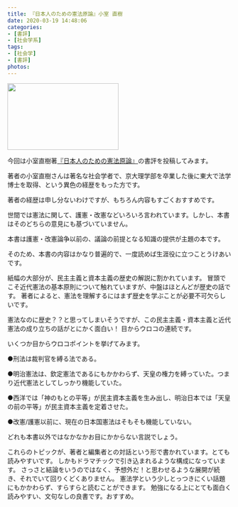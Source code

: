 ```yaml
---
title: 『日本人のための憲法原論』小室 直樹
date: 2020-03-19 14:48:06
categories:
- [書評]
- [社会学系]
tags:
- [社会学]
- [書評]
photos: 
---
```

<meta property="og:image" content="{% post_path kenpougenron %}/kenpougenron.jpg">

<a class="fancybox" href="https://www.amazon.co.jp/dp/4797671459/ref=cm_sw_em_r_mt_dp_U_UA1ZEbEZ6CWQ5" target="_blank">
<img src="{% post_path kenpougenron %}/kenpougenron.jpg" width="250px"  height="150px" align="center">
</a>

今回は小室直樹著[『日本人のための憲法原論』]( https://www.amazon.co.jp/dp/4797671459/ref=cm_sw_em_r_mt_dp_U_UA1ZEbEZ6CWQ5)の書評を投稿してみます。

著者の小室直樹さんは著名な社会学者で、京大理学部を卒業した後に東大で法学博士を取得、という異色の経歴をもった方です。

著者の経歴は申し分ないわけですが、もちろん内容もすごくおすすめです。

<!-- more -->

世間では憲法に関して、護憲・改憲などいろいろ言われています。しかし、本書はそのどちらの意見にも基づいていません。

本書は護憲・改憲論争以前の、議論の前提となる知識の提供が主題の本です。

そのため、本書の内容はかなり普遍的で、一度読めば生涯役に立つことうけあいです。

紙幅の大部分が、民主主義と資本主義の歴史の解説に割かれています。
冒頭でこそ近代憲法の基本原則について触れていますが、中盤はほとんどが歴史の話です。
著者によると、憲法を理解するにはまず歴史を学ぶことが必要不可欠らしいです。

憲法なのに歴史？？と思ってしまいそうですが、この民主主義・資本主義と近代憲法の成り立ちの話がとにかく面白い！
目からウロコの連続です。

いくつか目からウロコポイントを挙げてみます。

●刑法は裁判官を縛る法である。

●明治憲法は、欽定憲法であるにもかかわらず、天皇の権力を縛っていた。つまり近代憲法としてしっかり機能していた。

●西洋では「神のもとの平等」が民主資本主義を生み出し、明治日本では「天皇の前の平等」が民主資本主義を定着させた。

●改憲/護憲以前に、現在の日本国憲法はそもそも機能していない。

どれも本書以外ではなかなかお目にかからない言説でしょう。

これらのトピックが、著者と編集者との対話という形で書かれています。とても読みやすいです。
しかもドラマチックで引き込まれるような構成になっています。
さっさと結論をいうのではなく、予想外だ！と思わせるような展開が続き、それでいて回りくどくありません。
憲法学という少しとっつきにくい話題にもかかわらず、すらすらと読むことができます。
勉強になる上にとても面白く読みやすい、文句なしの良書です。おすすめ。
